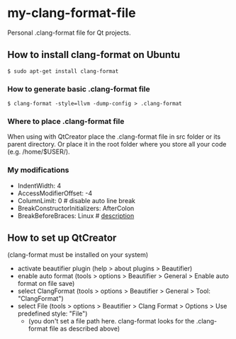 # my-clang-format-file
Personal .clang-format file for Qt projects.

## How to install clang-format on Ubuntu
```
$ sudo apt-get install clang-format
```
### How to generate basic .clang-format file
```
$ clang-format -style=llvm -dump-config > .clang-format
```
### Where to place .clang-format file
When using with QtCreator place the .clang-format file in src folder or its parent directory. Or place it in the root folder where you store all your code (e.g. /home/$USER/).

### My modifications

- IndentWidth: 4
- AccessModifierOffset: -4
- ColumnLimit: 0   # disable auto line break
- BreakConstructorInitializers: AfterColon
- BreakBeforeBraces: Linux   # [description](https://stackoverflow.com/questions/29477654/how-to-make-clang-format-add-new-line-before-opening-brace-of-a-function)

## How to set up QtCreator 
(clang-format must be installed on your system)
- activate beautifier plugin (help > about plugins > Beautifier)
- enable auto format (tools > options > Beautifier > General > Enable auto format on file save)
- select ClangFormat (tools > options > Beautifier > General > Tool: "ClangFormat") 
- select File (tools > options > Beautifier > Clang Format > Options > Use predefined style: "File")
  - (you don't set a file path here. clang-format looks for the .clang-format file as described above)


